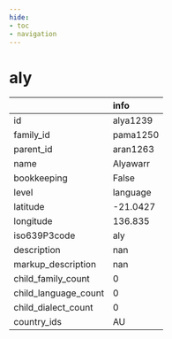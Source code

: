 ```yaml
---
hide:
- toc
- navigation
---
```

# aly
|                      | info     |
|:---------------------|:---------|
| id                   | alya1239 |
| family_id            | pama1250 |
| parent_id            | aran1263 |
| name                 | Alyawarr |
| bookkeeping          | False    |
| level                | language |
| latitude             | -21.0427 |
| longitude            | 136.835  |
| iso639P3code         | aly      |
| description          | nan      |
| markup_description   | nan      |
| child_family_count   | 0        |
| child_language_count | 0        |
| child_dialect_count  | 0        |
| country_ids          | AU       |